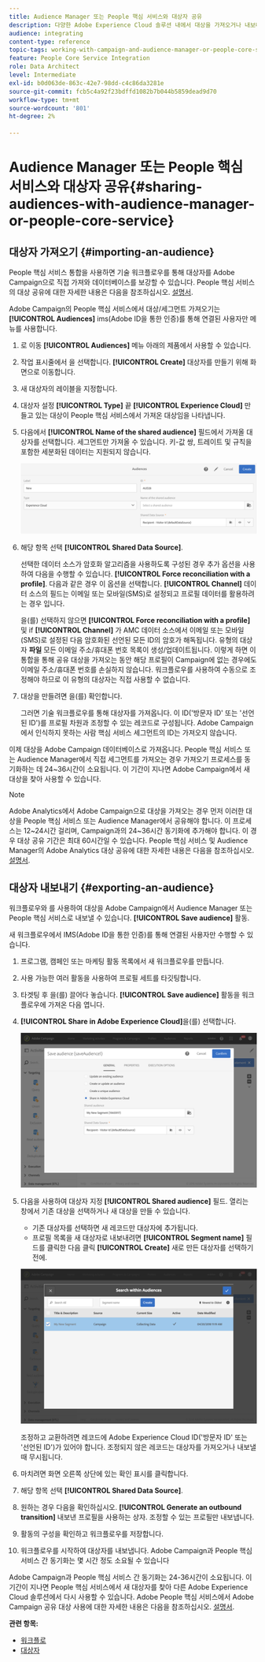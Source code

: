 ```yaml
---
title: Audience Manager 또는 People 핵심 서비스와 대상자 공유
description: 다양한 Adobe Experience Cloud 솔루션 내에서 대상을 가져오거나 내보내는 방법에 대해 알아봅니다.
audience: integrating
content-type: reference
topic-tags: working-with-campaign-and-audience-manager-or-people-core-service
feature: People Core Service Integration
role: Data Architect
level: Intermediate
exl-id: b0d063de-863c-42e7-98dd-c4c86da3281e
source-git-commit: fcb5c4a92f23bdffd1082b7b044b5859dead9d70
workflow-type: tm+mt
source-wordcount: '801'
ht-degree: 2%

---
```


# Audience Manager 또는 People 핵심 서비스와 대상자 공유{#sharing-audiences-with-audience-manager-or-people-core-service}

## 대상자 가져오기 {#importing-an-audience}

People 핵심 서비스 통합을 사용하면 기술 워크플로우를 통해 대상자를 Adobe Campaign으로 직접 가져와 데이터베이스를 보강할 수 있습니다. People 핵심 서비스의 대상 공유에 대한 자세한 내용은 다음을 참조하십시오. [설명서](https://experienceleague.adobe.com/docs/analytics/components/segmentation/segmentation-workflow/seg-publish.html).

Adobe Campaign의 People 핵심 서비스에서 대상/세그먼트 가져오기는 **[!UICONTROL Audiences]** ims(Adobe ID을 통한 인증)를 통해 연결된 사용자만 메뉴를 사용합니다.

1. 로 이동 **[!UICONTROL Audiences]** 메뉴 아래의 제품에서 사용할 수 있습니다.
1. 작업 표시줄에서 을 선택합니다. **[!UICONTROL Create]** 대상자를 만들기 위해 화면으로 이동합니다.
1. 새 대상자의 레이블을 지정합니다.
1. 대상자 설정 **[!UICONTROL Type]** 끝 **[!UICONTROL Experience Cloud]** 만들고 있는 대상이 People 핵심 서비스에서 가져온 대상임을 나타냅니다.
1. 다음에서 **[!UICONTROL Name of the shared audience]** 필드에서 가져올 대상자를 선택합니다. 세그먼트만 가져올 수 있습니다. 키-값 쌍, 트레이트 및 규칙을 포함한 세분화된 데이터는 지원되지 않습니다.

   ![](assets/aam_import_audience.png)

1. 해당 항목 선택 **[!UICONTROL Shared Data Source]**.

   선택한 데이터 소스가 암호화 알고리즘을 사용하도록 구성된 경우 추가 옵션을 사용하여 다음을 수행할 수 있습니다. **[!UICONTROL Force reconciliation with a profile]**. 다음과 같은 경우 이 옵션을 선택합니다. **[!UICONTROL Channel]** 데이터 소스의 필드는 이메일 또는 모바일(SMS)로 설정되고 프로필 데이터를 활용하려는 경우 입니다.

   을(를) 선택하지 않으면 **[!UICONTROL Force reconciliation with a profile]** 및 if **[!UICONTROL Channel]** 가 AMC 데이터 소스에서 이메일 또는 모바일(SMS)로 설정된 다음 암호화된 선언된 모든 ID의 암호가 해독됩니다. 유형의 대상자 **파일** 모든 이메일 주소/휴대폰 번호 목록이 생성/업데이트됩니다. 이렇게 하면 이 통합을 통해 공유 대상을 가져오는 동안 해당 프로필이 Campaign에 없는 경우에도 이메일 주소/휴대폰 번호를 손실하지 않습니다. 워크플로우를 사용하여 수동으로 조정해야 하므로 이 유형의 대상자는 직접 사용할 수 없습니다.

1. 대상을 만들려면 을(를) 확인합니다.

   그러면 기술 워크플로우를 통해 대상자를 가져옵니다. 이 ID(&#39;방문자 ID&#39; 또는 &#39;선언된 ID&#39;)를 프로필 차원과 조정할 수 있는 레코드로 구성됩니다. Adobe Campaign에서 인식하지 못하는 사람 핵심 서비스 세그먼트의 ID는 가져오지 않습니다.

이제 대상을 Adobe Campaign 데이터베이스로 가져옵니다. People 핵심 서비스 또는 Audience Manager에서 직접 세그먼트를 가져오는 경우 가져오기 프로세스를 동기화하는 데 24~36시간이 소요됩니다. 이 기간이 지나면 Adobe Campaign에서 새 대상을 찾아 사용할 수 있습니다.

>[!NOTE]
>
>Adobe Analytics에서 Adobe Campaign으로 대상을 가져오는 경우 먼저 이러한 대상을 People 핵심 서비스 또는 Audience Manager에서 공유해야 합니다. 이 프로세스는 12~24시간 걸리며, Campaign과의 24~36시간 동기화에 추가해야 합니다. 이 경우 대상 공유 기간은 최대 60시간일 수 있습니다. People 핵심 서비스 및 Audience Manager의 Adobe Analytics 대상 공유에 대한 자세한 내용은 다음을 참조하십시오. [설명서](https://experienceleague.adobe.com/docs/analytics/components/segmentation/segmentation-workflow/seg-publish.html).

## 대상자 내보내기 {#exporting-an-audience}

워크플로우와 를 사용하여 대상을 Adobe Campaign에서 Audience Manager 또는 People 핵심 서비스로 내보낼 수 있습니다. **[!UICONTROL Save audience]** 활동.

새 워크플로우에서 IMS(Adobe ID을 통한 인증)를 통해 연결된 사용자만 수행할 수 있습니다.

1. 프로그램, 캠페인 또는 마케팅 활동 목록에서 새 워크플로우를 만듭니다.
1. 사용 가능한 여러 활동을 사용하여 프로필 세트를 타깃팅합니다.
1. 타겟팅 후 을(를) 끌어다 놓습니다. **[!UICONTROL Save audience]** 활동을 워크플로우에 가져온 다음 엽니다.
1. **[!UICONTROL Share in Adobe Experience Cloud]**&#x200B;을(를) 선택합니다.

   ![](assets/aam_save_audience_activity.png)

1. 다음을 사용하여 대상자 지정 **[!UICONTROL Shared audience]** 필드. 열리는 창에서 기존 대상을 선택하거나 새 대상을 만들 수 있습니다.

   * 기존 대상자를 선택하면 새 레코드만 대상자에 추가됩니다.
   * 프로필 목록을 새 대상자로 내보내려면 **[!UICONTROL Segment name]** 필드를 클릭한 다음 클릭 **[!UICONTROL Create]** 새로 만든 대상자를 선택하기 전에.

   ![](assets/aam_save_audience_segment_picker.png)

   조정하고 교환하려면 레코드에 Adobe Experience Cloud ID(&#39;방문자 ID&#39; 또는 &#39;선언된 ID&#39;)가 있어야 합니다. 조정되지 않은 레코드는 대상자를 가져오거나 내보낼 때 무시됩니다.

1. 마치려면 화면 오른쪽 상단에 있는 확인 표시를 클릭합니다.
1. 해당 항목 선택 **[!UICONTROL Shared Data Source]**.
1. 원하는 경우 다음을 확인하십시오. **[!UICONTROL Generate an outbound transition]** 내보낸 프로필을 사용하는 상자. 조정할 수 있는 프로필만 내보냅니다.
1. 활동의 구성을 확인하고 워크플로우를 저장합니다.
1. 워크플로우를 시작하여 대상자를 내보냅니다. Adobe Campaign과 People 핵심 서비스 간 동기화는 몇 시간 정도 소요될 수 있습니다

Adobe Campaign과 People 핵심 서비스 간 동기화는 24-36시간이 소요됩니다. 이 기간이 지나면 People 핵심 서비스에서 새 대상자를 찾아 다른 Adobe Experience Cloud 솔루션에서 다시 사용할 수 있습니다. Adobe People 핵심 서비스에서 Adobe Campaign 공유 대상 사용에 대한 자세한 내용은 다음을 참조하십시오. [설명서](https://experienceleague.adobe.com/docs/core-services/interface/audiences/t-audience-create.html).

**관련 항목:**

* [워크플로](../../automating/using/get-started-workflows.md)
* [대상자](../../audiences/using/about-audiences.md)
